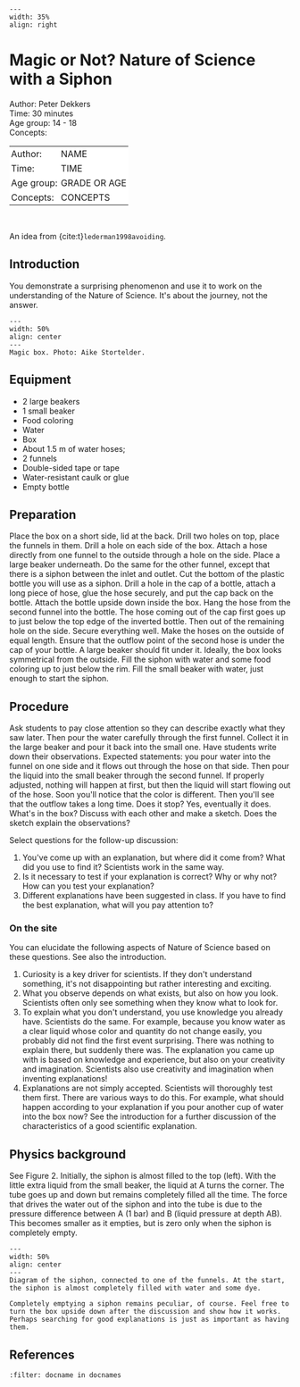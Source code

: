 ```{figure} ../../figures/busy.png
---
width: 35%
align: right
```

# Magic or Not? Nature of Science with a Siphon

Author: Peter Dekkers    \
Time:	  30 minutes	\
Age group:	14 - 18\
Concepts:	
<table style="width: 100%; border-collapse: collapse; border: none;">
    <tr style="background-color: white;"> 
        <td style="text-align: left; padding: 3px; border: none;">Author:</td>
        <td style="text-align: left; padding: 3px; border: none;">NAME</td>
    </tr>
    <tr style="background-color: white;">
        <td style="text-align: left; padding: 3px; border: none;">Time:</td>
        <td style="text-align: left; padding: 3px; border: none;">TIME</td>
    </tr>
    <tr style="background-color: white;">
        <td style="text-align: left; padding: 3px; border: none;">Age group:</td>
        <td style="text-align: left; padding: 3px; border: none;">GRADE OR AGE</td>
    </tr>
    <tr style="background-color: white;">
        <td style="text-align: left; padding: 3px; border: none;">Concepts:</td>
        <td style="text-align: left; padding: 3px; border: none;">CONCEPTS</td>
    </tr>
</table><br>

An idea from {cite:t}`lederman1998avoiding`.

## Introduction
You demonstrate a surprising phenomenon and use it to work on the understanding of the Nature of Science. It's about the journey, not the answer.

```{figure} demo71_figure1.jpg
---
width: 50%
align: center
---
Magic box. Photo: Aike Stortelder.
```

## Equipment
- 2 large beakers
- 1 small beaker
- Food coloring
- Water
- Box
- About 1.5 m of water hoses;
- 2 funnels
- Double-sided tape or tape
- Water-resistant caulk or glue
- Empty bottle

## Preparation
Place the box on a short side, lid at the back. Drill two holes on top, place the funnels in them. Drill a hole on each side of the box. Attach a hose directly from one funnel to the outside through a hole on the side. Place a large beaker underneath. Do the same for the other funnel, except that there is a siphon between the inlet and outlet. Cut the bottom of the plastic bottle you will use as a siphon. Drill a hole in the cap of a bottle, attach a long piece of hose, glue the hose securely, and put the cap back on the bottle. Attach the bottle upside down inside the box. Hang the hose from the second funnel into the bottle. The hose coming out of the cap first goes up to just below the top edge of the inverted bottle. Then out of the remaining hole on the side. Secure everything well. Make the hoses on the outside of equal length. Ensure that the outflow point of the second hose is under the cap of your bottle. A large beaker should fit under it. Ideally, the box looks symmetrical from the outside. Fill the siphon with water and some food coloring up to just below the rim. Fill the small beaker with water, just enough to start the siphon.

## Procedure
Ask students to pay close attention so they can describe exactly what they saw later. Then pour the water carefully through the first funnel. Collect it in the large beaker and pour it back into the small one. Have students write down their observations. Expected statements: you pour water into the funnel on one side and it flows out through the hose on that side. Then pour the liquid into the small beaker through the second funnel. If properly adjusted, nothing will happen at first, but then the liquid will start flowing out of the hose. Soon you'll notice that the color is different. Then you'll see that the outflow takes a long time. Does it stop? Yes, eventually it does. What's in the box? Discuss with each other and make a sketch. Does the sketch explain the observations?

Select questions for the follow-up discussion:
1. You've come up with an explanation, but where did it come from? What did you use to find it? Scientists work in the same way.
2. Is it necessary to test if your explanation is correct? Why or why not? How can you test your explanation?
3. Different explanations have been suggested in class. If you have to find the best explanation, what will you pay attention to?

### On the site
You can elucidate the following aspects of Nature of Science based on these questions. See also the introduction.
1. Curiosity is a key driver for scientists. If they don't understand something, it's not disappointing but rather interesting and exciting.
2. What you observe depends on what exists, but also on how you look. Scientists often only see something when they know what to look for.
3. To explain what you don't understand, you use knowledge you already have. Scientists do the same. For example, because you know water as a clear liquid whose color and quantity do not change easily, you probably did not find the first event surprising. There was nothing to explain there, but suddenly there was. The explanation you came up with is based on knowledge and experience, but also on your creativity and imagination. Scientists also use creativity and imagination when inventing explanations!
4. Explanations are not simply accepted. Scientists will thoroughly test them first. There are various ways to do this. For example, what should happen according to your explanation if you pour another cup of water into the box now? See the introduction for a further discussion of the characteristics of a good scientific explanation.

## Physics background
See Figure 2. Initially, the siphon is almost filled to the top (left). With the little extra liquid from the small beaker, the liquid at A turns the corner. The tube goes up and down but remains completely filled all the time. The force that drives the water out of the siphon and into the tube is due to the pressure difference between A (1 bar) and B (liquid pressure at depth AB). This becomes smaller as it empties, but is zero only when the siphon is completely empty.

```{figure} demo71_figure2.png
---
width: 50%
align: center
---
Diagram of the siphon, connected to one of the funnels. At the start, the siphon is almost completely filled with water and some dye.
```

```{tip}
Completely emptying a siphon remains peculiar, of course. Feel free to turn the box upside down after the discussion and show how it works. Perhaps searching for good explanations is just as important as having them.
```

## References
```{bibliography}
:filter: docname in docnames
```